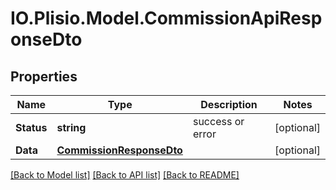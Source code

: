 # IO.Plisio.Model.CommissionApiResponseDto
## Properties

Name | Type | Description | Notes
------------ | ------------- | ------------- | -------------
**Status** | **string** | success or error | [optional] 
**Data** | [**CommissionResponseDto**](CommissionResponseDto.md) |  | [optional] 

[[Back to Model list]](../README.md#documentation-for-models) [[Back to API list]](../README.md#documentation-for-api-endpoints) [[Back to README]](../README.md)

